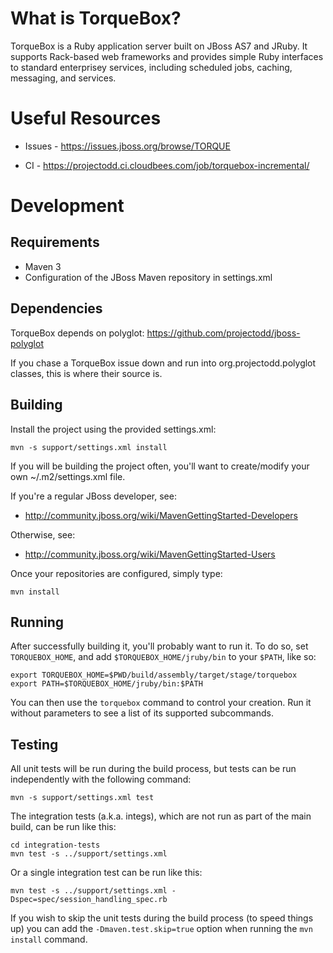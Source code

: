 # What is TorqueBox?

TorqueBox is a Ruby application server built on JBoss AS7 and
JRuby. It supports Rack-based web frameworks and provides simple Ruby
interfaces to standard enterprisey services, including scheduled jobs,
caching, messaging, and services.

# Useful Resources

* Issues - https://issues.jboss.org/browse/TORQUE

* CI - https://projectodd.ci.cloudbees.com/job/torquebox-incremental/

# Development

## Requirements

* Maven 3
* Configuration of the JBoss Maven repository in settings.xml

## Dependencies

TorqueBox depends on polyglot: https://github.com/projectodd/jboss-polyglot

If you chase a TorqueBox issue down and run into
org.projectodd.polyglot classes, this is where their source is.

## Building

Install the project using the provided settings.xml:

    mvn -s support/settings.xml install

If you will be building the project often, you'll want to
create/modify your own ~/.m2/settings.xml file.

If you're a regular JBoss developer, see:

* http://community.jboss.org/wiki/MavenGettingStarted-Developers

Otherwise, see: 

* http://community.jboss.org/wiki/MavenGettingStarted-Users

Once your repositories are configured, simply type:

    mvn install

## Running

After successfully building it, you'll probably want to run it.  To do
so, set `TORQUEBOX_HOME`, and add `$TORQUEBOX_HOME/jruby/bin` to your
`$PATH`, like so:

    export TORQUEBOX_HOME=$PWD/build/assembly/target/stage/torquebox
    export PATH=$TORQUEBOX_HOME/jruby/bin:$PATH
    
You can then use the `torquebox` command to control your creation. Run
it without parameters to see a list of its supported subcommands.

## Testing

All unit tests will be run during the build process, but tests can be run independently with the following command:

    mvn -s support/settings.xml test

The integration tests (a.k.a. integs), which are not run as part of the main build, can be run like this:

    cd integration-tests
    mvn test -s ../support/settings.xml

Or a single integration test can be run like this:

    mvn test -s ../support/settings.xml -Dspec=spec/session_handling_spec.rb

If you wish to skip the unit tests during the build process (to speed things up) you can add the `-Dmaven.test.skip=true` option when running the `mvn install` command.

